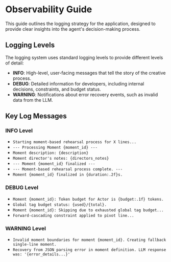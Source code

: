 # Observability Guide

This guide outlines the logging strategy for the application, designed to provide clear insights into the agent's decision-making process.

## Logging Levels

The logging system uses standard logging levels to provide different levels of detail:

-   **INFO**: High-level, user-facing messages that tell the story of the creative process.
-   **DEBUG**: Detailed information for developers, including internal decisions, constraints, and budget status.
-   **WARNING**: Notifications about error recovery events, such as invalid data from the LLM.

## Key Log Messages

### INFO Level

-   `Starting moment-based rehearsal process for X lines...`
-   `--- Processing Moment {moment_id} ---`
-   `Moment description: {description}`
-   `Moment director's notes: {directors_notes}`
-   `--- Moment {moment_id} finalized ---`
-   `--- Moment-based rehearsal process complete. ---`
-   `Moment {moment_id} finalized in {duration:.2f}s.`

### DEBUG Level

-   `Moment {moment_id}: Token budget for Actor is {budget:.1f} tokens.`
-   `Global tag budget status: {used}/{total}.`
-   `Moment {moment_id}: Skipping due to exhausted global tag budget...`
-   `Forward-cascading constraint applied to pivot line...`

### WARNING Level

-   `Invalid moment boundaries for moment {moment_id}. Creating fallback single-line moment.`
-   `Recovery from JSON parsing error in moment definition. LLM response was: '{error_details...}'`
